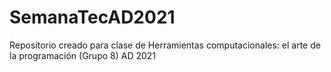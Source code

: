 # SemanaTecAD2021
Repositorio creado para clase de Herramientas computacionales: el arte de la programación (Grupo 8) AD 2021
